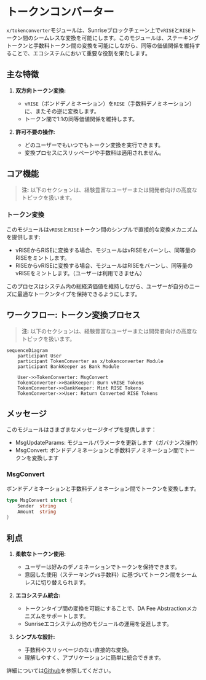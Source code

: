 # トークンコンバーター

`x/tokenconverter`モジュールは、Sunriseブロックチェーン上で`vRISE`と`RISE`トークン間のシームレスな変換を可能にします。このモジュールは、ステーキングトークンと手数料トークン間の変換を可能にしながら、同等の価値関係を維持することで、エコシステムにおいて重要な役割を果たします。

## 主な特徴

1.  **双方向トークン変換:**

    - `vRISE`（ボンドデノミネーション）を`RISE`（手数料デノミネーション）に、またその逆に変換します。
    - トークン間で1:1の同等価値関係を維持します。

2.  **許可不要の操作:**

    - どのユーザーでもいつでもトークン変換を実行できます。
    - 変換プロセスにスリッページや手数料は適用されません。

## コア機能

> **注:** 以下のセクションは、経験豊富なユーザーまたは開発者向けの高度なトピックを扱います。

### トークン変換

このモジュールは`vRISE`と`RISE`トークン間のシンプルで直接的な変換メカニズムを提供します:

- vRISEからRISEに変換する場合、モジュールはvRISEをバーンし、同等量のRISEをミントします。
- RISEからvRISEに変換する場合、モジュールはRISEをバーンし、同等量のvRISEをミントします。（ユーザーは利用できません）

このプロセスはシステム内の総経済価値を維持しながら、ユーザーが自分のニーズに最適なトークンタイプを保持できるようにします。

## ワークフロー: トークン変換プロセス

> **注:** 以下のセクションは、経験豊富なユーザーまたは開発者向けの高度なトピックを扱います。

```mermaid
sequenceDiagram
    participant User
    participant TokenConverter as x/tokenconverter Module
    participant BankKeeper as Bank Module

    User->>TokenConverter: MsgConvert
    TokenConverter->>BankKeeper: Burn vRISE Tokens
    TokenConverter->>BankKeeper: Mint RISE Tokens
    TokenConverter->>User: Return Converted RISE Tokens
```

## メッセージ

このモジュールはさまざまなメッセージタイプを提供します：

- MsgUpdateParams: モジュールパラメータを更新します（ガバナンス操作）
- MsgConvert: ボンドデノミネーションと手数料デノミネーション間でトークンを変換します

### MsgConvert

ボンドデノミネーションと手数料デノミネーション間でトークンを変換します。

```go
type MsgConvert struct {
    Sender  string
    Amount  string
}
```

## 利点

1.  **柔軟なトークン使用:**

    - ユーザーは好みのデノミネーションでトークンを保持できます。
    - 意図した使用（ステーキングvs手数料）に基づいてトークン間をシームレスに切り替えられます。

2.  **エコシステム統合:**

    - トークンタイプ間の変換を可能にすることで、DA Fee Abstractionメカニズムをサポートします。
    - Sunriseエコシステムの他のモジュールの運用を促進します。

3.  **シンプルな設計:**

    - 手数料やスリッページのない直接的な変換。
    - 理解しやすく、アプリケーションに簡単に統合できます。

詳細については[Github](https://github.com/sunriselayer/sunrise/tree/main/x/tokenconverter)を参照してください。
